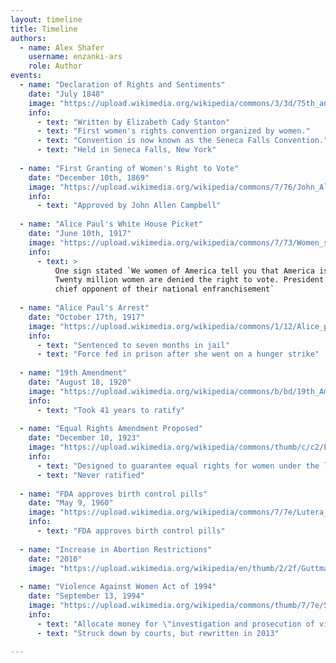 ```yaml
---
layout: timeline
title: Timeline
authors:
  - name: Alex Shafer 
    username: enzanki-ars 
    role: Author
events:
  - name: "Declaration of Rights and Sentiments"
    date: "July 1848"
    image: "https://upload.wikimedia.org/wikipedia/commons/3/3d/75th_anniversary_of_the_1848_Seneca_Falls_Convention_159037v.jpg"
    info:
      - text: "Written by Elizabeth Cady Stanton"
      - text: "First women's rights convention organized by women."
      - text: "Convention is now known as the Seneca Falls Convention."
      - text: "Held in Seneca Falls, New York"
      
  - name: "First Granting of Women's Right to Vote"
    date: "December 10th, 1869"
    image: "https://upload.wikimedia.org/wikipedia/commons/7/76/John_Allen_Campbell.jpg"
    info:
      - text: "Approved by John Allen Campbell"
      
  - name: "Alice Paul's White House Picket"
    date: "June 10th, 1917"
    image: "https://upload.wikimedia.org/wikipedia/commons/7/73/Women_suffragists_picketing_in_front_of_the_White_house.jpg"
    info:
      - text: > 
          One sign stated `We women of America tell you that America is not a democracy. 
          Twenty million women are denied the right to vote. President Wilson is the 
          chief opponent of their national enfranchisement`
          
  - name: "Alice Paul's Arrest"
    date: "October 17th, 1917"
    image: "https://upload.wikimedia.org/wikipedia/commons/1/12/Alice_paul.jpg"
    info: 
      - text: "Sentenced to seven months in jail"
      - text: "Force fed in prison after she went on a hunger strike"
      
  - name: "19th Amendment"
    date: "August 18, 1920"
    image: "https://upload.wikimedia.org/wikipedia/commons/b/bd/19th_Amendment_Pg1of1_AC.jpg"
    info:
      - text: "Took 41 years to ratify"
      
  - name: "Equal Rights Amendment Proposed"
    date: "December 10, 1923"
    image: "https://upload.wikimedia.org/wikipedia/commons/thumb/c/c2/Equal_Rights_Amendment_Map.svg/2000px-Equal_Rights_Amendment_Map.svg.png"
    info:
      - text: "Designed to guarantee equal rights for women under the law"
      - text: "Never ratified"
  
  - name: "FDA approves birth control pills"
    date: "May 9, 1960"
    image: "https://upload.wikimedia.org/wikipedia/commons/7/7e/Lutera_(Birth_Control_Pills).jpg"
    info:
      - text: "FDA approves birth control pills"
  
  - name: "Increase in Abortion Restrictions"
    date: "2010"
    image: "https://upload.wikimedia.org/wikipedia/en/thumb/2/2f/Guttmacher_Abortion_Restrictions.SVG/640px-Guttmacher_Abortion_Restrictions.SVG.png"
  
  - name: "Violence Against Women Act of 1994"
    date: "September 13, 1994"
    image: "https://upload.wikimedia.org/wikipedia/commons/thumb/7/7e/S_47_-_Violence_Against_Women_Reauthorization_Act_of_2013_-_Senate_Vote.svg/640px-S_47_-_Violence_Against_Women_Reauthorization_Act_of_2013_-_Senate_Vote.svg.png"
    info:
      - text: "Allocate money for \"investigation and prosecution of violent crimes against women\""
      - text: "Struck down by courts, but rewritten in 2013"
  
---
```

